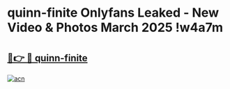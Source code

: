 # quinn-finite Onlyfans Leaked - New Video & Photos March 2025 !w4a7m

# <h2><a href="https://kjzc53.iuczelnia.edu.pl?title=quinn-finite&ref=w4a7m">🔗👉 🔴 quinn-finite</a></h2>

[![acn](https://github.com/user-attachments/assets/0f9c940e-d8b0-45ae-aac7-cd30a18b3e1c)](https://kjzc53.iuczelnia.edu.pl?title=quinn-finite&ref=w4a7m)

